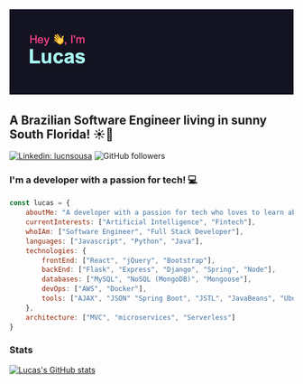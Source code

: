<img src="header.png"/>

## A Brazilian Software Engineer living in sunny South Florida! ☀️🌴
[![Linkedin: lucnsousa](https://img.shields.io/badge/-lucnsousa-blue?style=flat-square&logo=Linkedin&logoColor=white&link=https://www.linkedin.com/in/lucnsousa/)](https://www.linkedin.com/in/lucnsousa/)
![GitHub followers](https://img.shields.io/github/followers/LNSousa?label=Follow&style=social)


### I'm a developer with a passion for tech! 💻


```javascript
const lucas = {
    aboutMe: "A developer with a passion for tech who loves to learn about everything!",
    currentInterests: ["Artificial Intelligence", "Fintech"],
    whoIAm: ["Software Engineer", "Full Stack Developer"],
    languages: ["Javascript", "Python", "Java"],
    technologies: {
        frontEnd: ["React", "jQuery", "Bootstrap"],
        backEnd: ["Flask", "Express", "Django", "Spring", "Node"],
        databases: ["MySQL", "NoSQL (MongoDB)", "Mongoose"],
        devOps: ["AWS", "Docker"],
        tools: ["AJAX", "JSON" "Spring Boot", "JSTL", "JavaBeans", "Ubuntu"]
    },
    architecture: ["MVC", "microservices", "Serverless"]
}
```

### Stats
[![Lucas's GitHub stats](https://github-readme-stats.vercel.app/api?username=LNSousa&show_icons=true&theme=radical&hide_rank=true)](https://github.com/LNSousa/github-readme-stats)






<!--
**LNSousa/LNSousa** is a ✨ _special_ ✨ repository because its `README.md` (this file) appears on your GitHub profile.

Here are some ideas to get you started:

- 🔭 I’m currently working on ...
- 🌱 I’m currently learning ...
- 👯 I’m looking to collaborate on ...
- 🤔 I’m looking for help with ...
- 💬 Ask me about ...
- 📫 How to reach me: ...
- 😄 Pronouns: ...
- ⚡ Fun fact: ...
-->
